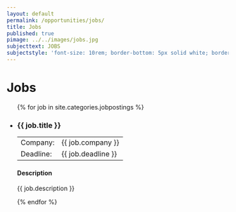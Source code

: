 ```yaml
---
layout: default
permalink: /opportunities/jobs/
title: Jobs
published: true
pimage: ../../images/jobs.jpg
subjecttext: JOBS
subjectstyle: 'font-size: 10rem; border-bottom: 5px solid white; border-top: 5px solid white;'
---
```


<!--TODO: Paginate-->
<div class="content-wrap">
	<h1>Jobs</h1>
	<ul class='job-list'>
	{% for job in site.categories.jobpostings %}
    	<li class='job-list-item'>
        	<h3>{{ job.title }}</h3>
            <table class='job-detail-table'>
           		<tr>
                	<td>Company:</td>
                    <td>{{ job.company }}</td>
                </tr>
            	<tr>
                	<td>Deadline:</td>
                    <td>{{ job.deadline }}</td>
                </tr>
            </table>
            <h4>Description</h2>
            <p>{{ job.description }}</p>
    	</li>
	{% endfor %}
	</ul>
</div>
